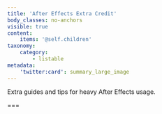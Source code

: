 ```yaml
---
title: 'After Effects Extra Credit'
body_classes: no-anchors
visible: true
content:
    items: '@self.children'
taxonomy:
    category:
        - listable
metadata:
    'twitter:card': summary_large_image
---
```


Extra guides and tips for heavy After Effects usage.

===